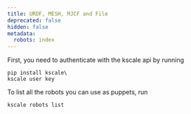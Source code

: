 ```yaml
---
title: URDF, MESH, MJCF and File
deprecated: false
hidden: false
metadata:
  robots: index
---
```

First, you need to authenticate with the kscale api by running

```shell
pip install kscale\
kscale user key
```

To list all the robots you can use as puppets, run

```shell
kscale robots list
```